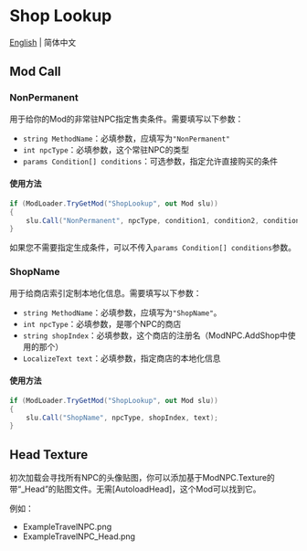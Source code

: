 # Shop Lookup
[English](README-en.md) | 简体中文

## Mod Call

### NonPermanent

用于给你的Mod的非常驻NPC指定售卖条件。需要填写以下参数：

- `string MethodName`：必填参数，应填写为`"NonPermanent"`
- `int npcType`：必填参数，这个常驻NPC的类型
- `params Condition[] conditions`：可选参数，指定允许直接购买的条件

#### 使用方法

```csharp
if (ModLoader.TryGetMod("ShopLookup", out Mod slu))
{
	slu.Call("NonPermanent", npcType, condition1, condition2, condition3...);
}
```

如果您不需要指定生成条件，可以不传入`params Condition[] conditions`参数。

### ShopName

用于给商店索引定制本地化信息。需要填写以下参数：

- `string MethodName`：必填参数，应填写为`"ShopName"`。
- `int npcType`：必填参数，是哪个NPC的商店
- `string shopIndex`：必填参数，这个商店的注册名（ModNPC.AddShop中使用的那个）
- `LocalizeText text`：必填参数，指定商店的本地化信息

#### 使用方法

```csharp
if (ModLoader.TryGetMod("ShopLookup", out Mod slu))
{
	slu.Call("ShopName", npcType, shopIndex, text);
}
```

## Head Texture

初次加载会寻找所有NPC的头像贴图，你可以添加基于ModNPC.Texture的带“_Head”的贴图文件。无需[AutoloadHead]，这个Mod可以找到它。

例如：
- ExampleTravelNPC.png
- ExampleTravelNPC_Head.png